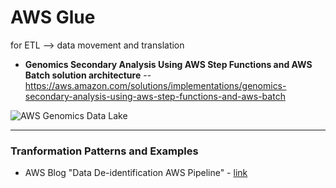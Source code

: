 # AWS Glue

for ETL --> data movement and translation

* **Genomics Secondary Analysis Using AWS Step Functions and AWS Batch solution architecture** -- https://aws.amazon.com/solutions/implementations/genomics-secondary-analysis-using-aws-step-functions-and-aws-batch

![AWS Genomics Data Lake](https://github.com/lynnlangit/TeamTeri/blob/master/Images/AWS-genomics-lake.png)

---

### Tranformation Patterns and Examples 
- AWS Blog "Data De-identification AWS Pipeline" - [link](https://aws.amazon.com/blogs/apn/data-de-identification-in-healthcare-a-360-degree-view-from-apexon/)
